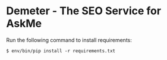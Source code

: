 Demeter - The SEO Service for AskMe
===================================

Run the following command to install requirements:

```$ env/bin/pip install -r requirements.txt```

